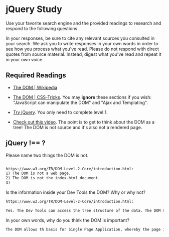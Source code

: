 # jQuery Study

Use your favorite search engine and the provided readings to research and
respond to the following questions.

In your responses, be sure to cite any relevant sources you consulted in your
search. We ask you to write responses in your own words in order to see how you
process what you've read. Please do not respond with direct quotes from source
material. Instead, digest what you've read and repeat it in your own voice.

## Required Readings

-   [The DOM | Wikipedia](https://en.wikipedia.org/wiki/Document_Object_Model)

-   [The DOM | CSS-Tricks](https://css-tricks.com/dom/). You may **ignore**
    these sections if you wish: "JavaScript can manipulate the DOM" and "Ajax
    and Templating".

-   [Try jQuery](http://try.jquery.com/). You only need to complete level 1.

-   [Check out this video](https://www.youtube.com/watch?v=n1cKlKM3jYI). The
point is to get to think about the DOM as a tree! The DOM is not source and
it's also not a rendered page.

## jQuery !== ?

Please name two things the DOM is not.

```md

https://www.w3.org/TR/DOM-Level-2-Core/introduction.html:
1) The DOM is not a web page.
2) The DOM is not the index.html document.
3)
```

Is the information inside your Dev Tools the DOM? Why or why not?

```md
https://www.w3.org/TR/DOM-Level-2-Core/introduction.html:

Yes. The Dev Tools can access the tree structure of the data. The DOM makes the document accessible to the user.

```

In your own words, why do you think the DOM is important?

```md
The DOM allows th basis for Single Page Application, whereby the page is loaded once, and the developer can acces and manipulate the data in the DOM.

```
